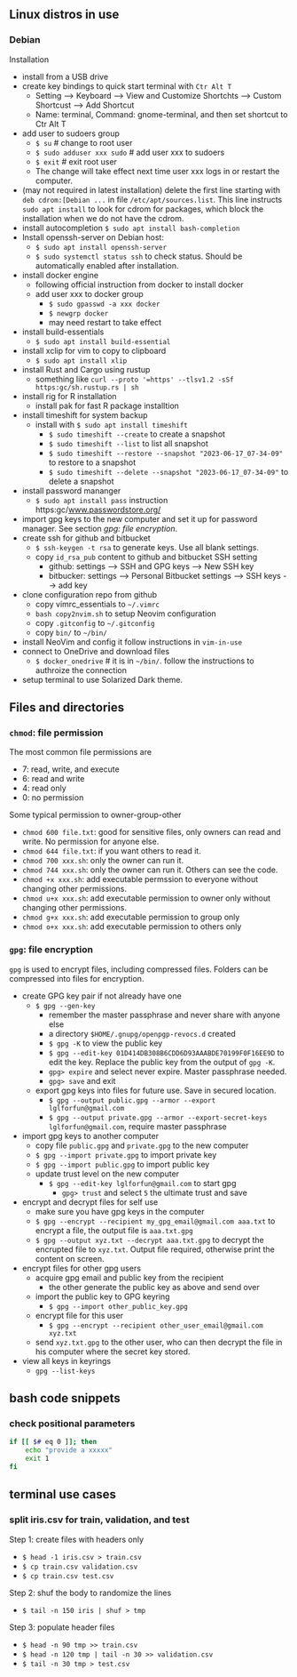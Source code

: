 ## Linux distros in use

### Debian

Installation

- install from a USB drive
- create key bindings to quick start terminal with `Ctr Alt T`
  - Setting --> Keyboard --> View and Customize Shortchts --> Custom Shortcust --> Add Shortcut
  - Name: terminal, Command: gnome-terminal, and then set shortcut to Ctr Alt T
- add user to sudoers group
  - `$ su` # change to root user
  - `$ sudo adduser xxx sudo` # add user xxx to sudoers
  - `$ exit` # exit root user
  - The change will take effect next time user xxx logs in or restart the computer.
- (may not required in latest installation) delete the first line starting with `deb cdrom:[Debian ...` in file `/etc/apt/sources.list`. This line instructs `sudo apt install` to look for cdrom for packages, which block the installation when we do not have the cdrom.
- install autocompletion `$ sudo apt install bash-completion`
- Install openssh-server on Debian host:
    - `$ sudo apt install openssh-server`
    - `$ sudo systemctl status ssh` to check status. Should be automatically enabled after installation.
- install docker engine
  - following official instruction from docker to install docker
  - add user xxx to docker group
    -   `$ sudo gpasswd -a xxx docker`
    -   `$ newgrp docker`
    -   may need restart to take effect
- install build-essentials
  - `$ sudo apt install build-essential`
- install xclip for vim to copy to clipboard
  - `$ sudo apt install xlip`
- install Rust and Cargo using rustup
  - something like `curl --proto '=https' --tlsv1.2 -sSf https:gc/sh.rustup.rs | sh`
- install rig for R installation
  - install pak for fast R package installtion
- install timeshift for system backup
  - install with `$ sudo apt install timeshift`
    - `$ sudo timeshift --create` to create a snapshot
    - `$ sudo timeshift --list` to list all snapshot
    - `$ sudo timeshift --restore --snapshot "2023-06-17_07-34-09"` to restore to a snapshot
    - `$ sudo timeshift --delete --snapshot "2023-06-17_07-34-09"` to delete a snapshot
- install password mananger
  - `$ sudo apt install pass`  instruction https:gc/www.passwordstore.org/
- import gpg keys to the new computer and set it up for password manager. See section _gpg: file encryption_.
- create ssh for github and bitbucket
  - `$ ssh-keygen -t rsa` to generate keys. Use all blank settings.
  - copy `id_rsa_pub` content to github and bitbucket SSH setting
    - github: settings --> SSH and GPG keys --> New SSH key
    - bitbucker: settings --> Personal Bitbucket settings --> SSH keys --> add key
- clone configuration repo from github
  - copy vimrc_essentials to `~/.vimrc`
  - `bash copy2nvim.sh` to setup Neovim configuration
  - copy `.gitconfig` to `~/.gitconfig`
  - copy `bin/` to `~/bin/`
- install NeoVim and config it follow instructions in `vim-in-use`
- connect to OneDrive and download files
  - `$ docker_onedrive` # it is in `~/bin/`. follow the instructions to authroize the connection
- setup terminal to use Solarized Dark theme.



## Files and directories

### `chmod`: file permission

The most common file permissions are 

- 7: read, write, and execute
- 6: read and write
- 4: read only
- 0: no permission

Some typical permission to owner-group-other

- `chmod 600 file.txt`: good for sensitive files, only owners can read and write. No permission for anyone else.
- `chmod 644 file.txt`: if you want others to read it.
- `chmod 700 xxx.sh`: only the owner can run it.
- `chmod 744 xxx.sh`: only the owner can run it. Others can see the code.
- `chmod +x xxx.sh`: add executable permssion to everyone without changing other permissions.
- `chmod u+x xxx.sh`: add executable permission to owner only without changing other permissions.
- `chmod g+x xxx.sh`: add executable permission to group only
- `chmod o+x xxx.sh`: add executable permission to others only


### `gpg`: file encryption
`gpg` is used to encrypt files, including compressed files. Folders can be compressed into files for encryption.

- create GPG key pair if not already have one
    - `$ gpg --gen-key`
        - remember the master passphrase and never share with anyone else
        - a directory `$HOME/.gnupg/openpgp-revocs.d` created
        - `$ gpg -K` to view the public key
        - `$ gpg --edit-key 01D414DB308B6CDD6D93AAABDE70199F0F16EE9D` to edit the key. Replace the public key from the output of `gpg -K`.
        - `gpg> expire` and select never expire. Master passphrase needed.
        - `gpg> save` and exit
    - export gpg keys into files for future use. Save in secured location.
        - `$ gpg --output public.gpg --armor --export lglforfun@gmail.com`
        - `$ gpg --output private.gpg --armor --export-secret-keys lglforfun@gmail.com`, require master passphrase
- import gpg keys to another computer
    - copy file `public.gpg` and `private.gpg` to the new computer
    - `$ gpg --import private.gpg` to import private key
    - `$ gpg --import public.gpg` to import public key
    - update trust level on the new computer
        - `$ gpg --edit-key lglforfun@gmail.com` to start gpg
            - `gpg> trust` and select `5` the ultimate trust and save
- encrypt and decrypt files for self use
    - make sure you have gpg keys in the computer
    - `$ gpg --encrypt --recipient my_gpg_email@gmail.com aaa.txt` to encrypt a file, the output file is `aaa.txt.gpg`
    - `$ gpg --output xyz.txt --decrypt aaa.txt.gpg` to decrypt the encrupted file to `xyz.txt`. Output file required, otherwise print the content on screen.
- encrypt files for other gpg users
    - acquire gpg email and public key from the recipient
        - the other generate the public key as above and send over
    - import the public key to GPG keyring
        - `$ gpg --import other_public_key.gpg`
    - encrypt file for this user
        - `$ gpg --encrypt --recipient other_user_email@gmail.com xyz.txt`
    - send `xyz.txt.gpg` to the other user, who can then decrypt the file in his computer where the secret key stored.
- view all keys in keyrings
    - `gpg --list-keys`

    
## bash code snippets

### check positional parameters

```sh
if [[ $# eq 0 ]]; then
    echo "provide a xxxxx"
    exit 1
fi
```

## terminal use cases

### split iris.csv for train, validation, and test

Step 1: create files with headers only

- `$ head -1 iris.csv > train.csv`
- `$ cp train.csv validation.csv`
- `$ cp train.csv test.csv`

Step 2: shuf the body to randomize the lines

- `$ tail -n 150 iris | shuf > tmp`

Step 3: populate header files

- `$ head -n 90 tmp >> train.csv`
- `$ head -n 120 tmp | tail -n 30 >> validation.csv`
- `$ tail -n 30 tmp > test.csv`



